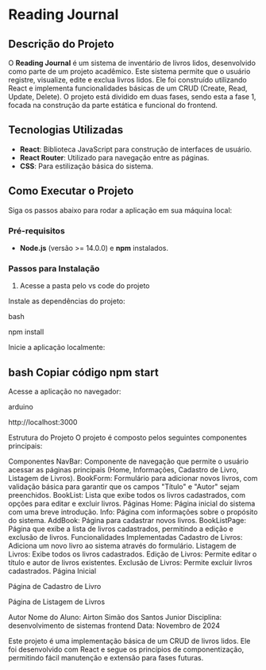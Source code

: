 
# Reading Journal

## Descrição do Projeto

O **Reading Journal** é um sistema de inventário de livros lidos, desenvolvido como parte de um projeto acadêmico. Este sistema permite que o usuário registre, visualize, edite e exclua livros lidos. Ele foi construído utilizando React e implementa funcionalidades básicas de um CRUD (Create, Read, Update, Delete). O projeto está dividido em duas fases, sendo esta a fase 1, focada na construção da parte estática e funcional do frontend.

## Tecnologias Utilizadas

- **React**: Biblioteca JavaScript para construção de interfaces de usuário.
- **React Router**: Utilizado para navegação entre as páginas.
- **CSS**: Para estilização básica do sistema.

## Como Executar o Projeto

Siga os passos abaixo para rodar a aplicação em sua máquina local:

### Pré-requisitos

- **Node.js** (versão >= 14.0.0) e **npm** instalados.

### Passos para Instalação

1. Acesse a pasta pelo vs code do projeto

Instale as dependências do projeto:

bash

npm install

Inicie a aplicação localmente:

bash
Copiar código
npm start
--
Acesse a aplicação no navegador:

arduino

http://localhost:3000

Estrutura do Projeto
O projeto é composto pelos seguintes componentes principais:

Componentes
NavBar: Componente de navegação que permite o usuário acessar as páginas principais (Home, Informações, Cadastro de Livro, Listagem de Livros).
BookForm: Formulário para adicionar novos livros, com validação básica para garantir que os campos "Título" e "Autor" sejam preenchidos.
BookList: Lista que exibe todos os livros cadastrados, com opções para editar e excluir livros.
Páginas
Home: Página inicial do sistema com uma breve introdução.
Info: Página com informações sobre o propósito do sistema.
AddBook: Página para cadastrar novos livros.
BookListPage: Página que exibe a lista de livros cadastrados, permitindo a edição e exclusão de livros.
Funcionalidades Implementadas
Cadastro de Livros: Adiciona um novo livro ao sistema através do formulário.
Listagem de Livros: Exibe todos os livros cadastrados.
Edição de Livros: Permite editar o título e autor de livros existentes.
Exclusão de Livros: Permite excluir livros cadastrados.
Página Inicial

Página de Cadastro de Livro

Página de Listagem de Livros

Autor
Nome do Aluno: Airton Simão dos Santos Junior
Disciplina: desenvolvimento de sistemas frontend
Data: Novembro de 2024

Este projeto é uma implementação básica de um CRUD de livros lidos. Ele foi desenvolvido com React e segue os princípios de componentização, permitindo fácil manutenção e extensão para fases futuras.